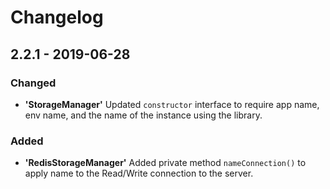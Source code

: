 # Changelog

## 2.2.1 - 2019-06-28

### Changed

 * **'StorageManager'** Updated `constructor` interface to require app name, env name, and the name of the instance using the library.

### Added
 * **'RedisStorageManager'** Added private method `nameConnection()` to apply name to the Read/Write connection to the server.
